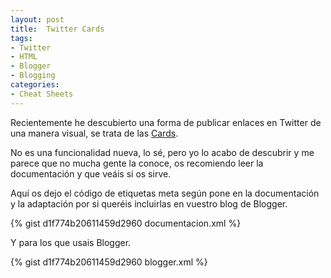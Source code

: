```yaml
---
layout: post
title:  Twitter Cards
tags:
- Twitter
- HTML
- Blogger
- Blogging
categories:
- Cheat Sheets
---
```

Recientemente he descubierto una forma de publicar enlaces en Twitter de una manera visual, se trata de las <a href="https://dev.twitter.com/cards/getting-started">Cards</a>.

No es una funcionalidad nueva, lo sé, pero yo lo acabo de descubrir y me parece que no mucha gente la conoce, os recomiendo leer la documentación y que veáis si os sirve.

Aquí os dejo el código de etiquetas meta según pone en la documentación y la adaptación por si queréis incluirlas en vuestro blog de Blogger.

{% gist d1f774b20611459d2960 documentacion.xml %}

Y para los que usais Blogger.

{% gist d1f774b20611459d2960 blogger.xml %}

